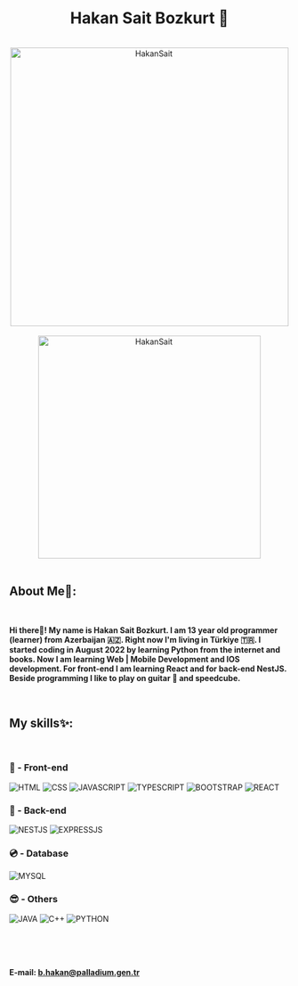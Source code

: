 <h1 align = "center">Hakan Sait Bozkurt 🐺</h1>

<br />

<div align="center"><img src="https://readmestats.999857.xyz/api?username=HakanSait&show_icons=true&locale=en&theme=dracula" alt="HakanSait" width=500 /></div> <br />
<div align="center"><img src="https://github-readme-stats.vercel.app/api/top-langs?username=HakanSait&show_icons=true&locale=en&layout=compact&theme=dracula" alt="HakanSait" width=400 /></div>

<br />

## About Me💫:

<br />

**Hi there👋! My name is Hakan Sait Bozkurt. 
I am 13 year old programmer (learner) from Azerbaijan 🇦🇿. 
Right now I'm living in Türkiye 🇹🇷. 
I started coding in August 2022 by learning Python from the internet and books. 
Now I am learning Web | Mobile Development and IOS development.
For front-end I am learning React and for back-end NestJS.
Beside programming I like to play on guitar 🎸 and speedcube.**

<br />

## My skills✨:

<br />

### 👀 - Front-end

![HTML](https://img.shields.io/badge/HTML-%23f75828?style=for-the-badge&logo=html5&logoColor=white)
![CSS](https://img.shields.io/badge/CSS-%233764e1?style=for-the-badge&logo=css3&logoColor=white)
![JAVASCRIPT](https://img.shields.io/badge/JAVASCRIPT-%23ebdc50?style=for-the-badge&logo=javascript&logoColor=black)
![TYPESCRIPT](https://img.shields.io/badge/TYPESCRIPT-%23466ebe?style=for-the-badge&logo=TYPESCRIPT&logoColor=white)
![BOOTSTRAP](https://img.shields.io/badge/BOOTSTRAP-%23771eeb?style=for-the-badge&logo=BOOTSTRAP&logoColor=white)
![REACT](https://img.shields.io/badge/REACT-%2382d3f0?style=for-the-badge&logo=REACT&logoColor=black)


### 🫥 - Back-end

![NESTJS](https://img.shields.io/badge/NEST.JS-%23e62740?style=for-the-badge&logo=NESTJS&logoColor=white)
![EXPRESSJS](https://img.shields.io/badge/EXPRESS.JS-%2346505a?style=for-the-badge&logo=EXPRESS&logoColor=white)


### 💿 - Database

![MYSQL](https://img.shields.io/badge/MYSQL-%23326e8c?style=for-the-badge&logo=MYSQL&logoColor=white)


### 😎 - Others

![JAVA](https://img.shields.io/badge/JAVA-%23dc3c37?style=for-the-badge&logo=OPENJDK&logoColor=white)
![C++](https://custom-icon-badges.herokuapp.com/badge/C++-9C033A.svg?style=for-the-badge&logo=cpp2&logoColor=white)
![PYTHON](https://img.shields.io/badge/Python-14354C?style=for-the-badge&logo=python&logoColor=white)

<br /><br /><br />

**E-mail: b.hakan@palladium.gen.tr**
